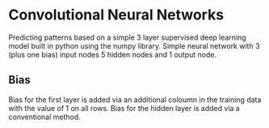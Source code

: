 # Convolutional Neural Networks
Predicting patterns based on a simple 3 layer supervised deep learning model built in python using the numpy library.
Simple neural network with 3 (plus one bias) input nodes 5 hidden nodes and 1 output node.
## Bias
Bias for the first layer is added via an additional coloumn in the training data with the value of 1 on all rows.
Bias for the hidden layer is added via a conventional method.